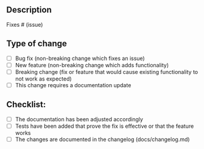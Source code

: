 <!--
  You are awesome! Thanks for contributing to our project!
  Please, DO NOT DELETE ANY TEXT from this template!.
-->
## Description
<!--
Please include a summary of the change and which issue is fixed.
Please also include relevant motivation and context.
List any dependencies that are required for this change.
-->


Fixes # (issue)

## Type of change
<!--
Please tick the applicable options.
NOTE: Ticking multiple options most likely indicates
that your change is to big and it is suggested to split it into several smaller PRs.
-->

- [ ] Bug fix (non-breaking change which fixes an issue)
- [ ] New feature (non-breaking change which adds functionality)
- [ ] Breaking change (fix or feature that would cause existing functionality to not work as expected)
- [ ] This change requires a documentation update

## Checklist:

- [ ] The documentation has been adjusted accordingly
- [ ] Tests have been added that prove the fix is effective or that the feature works
- [ ] The changes are documented in the changelog (docs/changelog.md)
